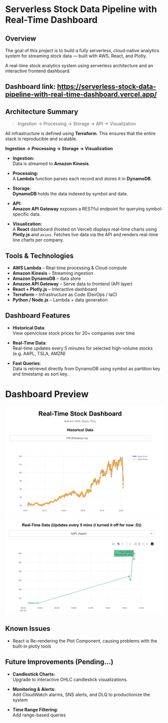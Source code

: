 # Serverless Stock Data Pipeline with Real-Time Dashboard

## Overview

The goal of this project is to build a fully serverless, cloud-native analytics system for streaming stock data — built with AWS, React, and Plotly.  

A real-time stock analytics system using serverless architecture and an interactive frontend dashboard.

## Dashboard link: https://serverless-stock-data-pipeline-with-real-time-dashboard.vercel.app/

## Architecture Summary

> Ingestion → Processing → Storage → API → Visualization

All infrastructure is defined using **Terraform**. This ensures that the entire stack is reproducible and scalable.

**Ingestion → Processing → Storage → Visualization**

- **Ingestion:**  
  Data is streamed to **Amazon Kinesis**.

- **Processing:**  
  A **Lambda** function parses each record and stores it in **DynamoDB**.

- **Storage:**  
  **DynamoDB** holds the data indexed by symbol and date.

- **API:**  
  **Amazon API Gateway** exposes a RESTful endpoint for querying symbol-specific data.

- **Visualization:**  
  A **React** dashboard (hosted on Vercel) displays real-time charts using **Plotly.js** and `axios`.
  Fetches live data via the API and renders real-time line charts per company.

## Tools & Technologies

- **AWS Lambda** – Real-time processing & Cloud compute
- **Amazon Kinesis** – Streaming ingestion
- **Amazon DynamoDB** – data store
- **Amazon API Gateway** – Serve data to frontend (API layer)
- **React + Plotly.js** – Interactive dashboard
- **Terraform** – Infrastructure as Code (DevOps / IaC)
- **Python / Node.js** – Lambda + data generation

## Dashboard Features

- **Historical Data**:  
  View open/close stock prices for 20+ companies over time

- **Real-Time Data**:  
  Real-time updates every 5 minutes for selected high-volume stocks (e.g. AAPL, TSLA, AMZN)

- **Fast Queries**:  
  Data is retrieved directly from DynamoDB using symbol as partition key and timestamp as sort key.

# Dashboard Preview 
![Screenshot](./images/historicalstock1.png)
![Screenshot](./images/realtimestock1.png)

## Known Issues
- React is Re-rendering the Plot Component, causing problems with the built-in plotly tools 

## Future Improvements (Pending...)

- **Candlestick Charts:**  
  Upgrade to interactive OHLC candlestick visualizations.

- **Monitoring & Alerts**:  
  Add CloudWatch alarms, SNS alerts, and DLQ to productionize the system

- **Time Range Filtering**:  
  Add range-based queries






